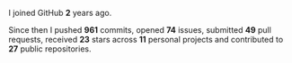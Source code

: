 I joined GitHub **2** years ago.

Since then I pushed **961** commits, opened **74** issues, submitted **49** pull requests, received **23** stars across **11** personal projects and contributed to **27** public repositories.
